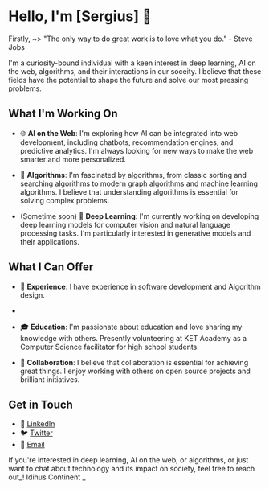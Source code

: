 
# Hello, I'm [Sergius] 👋

Firstly, ~> "The only way to do great work is to love what you do." - Steve Jobs

I'm a curiosity-bound individual with a keen interest in deep learning, AI on the web, algorithms, and their interactions in our soceity. I believe that these fields have the potential to shape the future and solve our most pressing problems.

## What I'm Working On

- 🌐 **AI on the Web**: I'm exploring how AI can be integrated into web development, including chatbots, recommendation engines, and predictive analytics. I'm always looking for new ways to make the web smarter and more personalized.

- 🤖 **Algorithms**: I'm fascinated by algorithms, from classic sorting and searching algorithms to modern graph algorithms and machine learning algorithms. I believe that understanding algorithms is essential for solving complex problems.
- (Sometime soon) 🧠 **Deep Learning**: I'm currently working on developing deep learning models for computer vision and natural language processing tasks. I'm particularly interested in generative models and their applications.

## What I Can Offer

- 🚀 **Experience**: I have experience in software development and Algorithm design.
- 
- 🎓 **Education**: I'm passionate about education and love sharing my knowledge with others. Presently volunteering at KET Academy as a Computer Science facilitator for high school students. 

- 🤝 **Collaboration**: I believe that collaboration is essential for achieving great things. I enjoy working with others on open source projects and brilliant initiatives.

## Get in Touch

- 💼 [LinkedIn](https://www.linkedin.com/in/sergius-nyah/)
- 🐦 [Twitter](https://twitter.com/@justusnyah)
- 📧 [Email](mailto:sergiusnyah.com)

If you're interested in deep learning, AI on the web, or algorithms, or just want to chat about technology and its impact on society, feel free to reach out_! 
Idihus Continent _
